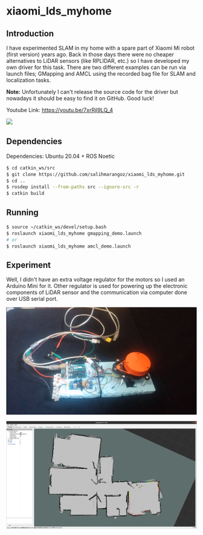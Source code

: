 # xiaomi_lds_myhome

## Introduction

I have experimented SLAM in my home with a spare part of Xiaomi Mi robot (first version) years ago. Back in those days there were no cheaper alternatives to LiDAR sensors (like RPLIDAR, etc.) so I have developed my own driver for this task. There are two different examples can be run via launch files; GMapping and AMCL using the recorded bag file for SLAM and localization tasks. 

**Note:** Unfortunately I can't release the source code for the driver but nowadays it should be easy to find it on GitHub. Good luck!

Youtube Link: https://youtu.be/7xrRjl9LQ_4

[![](https://img.youtube.com/vi/7xrRjl9LQ_4/0.jpg)](https://youtu.be/7xrRjl9LQ_4)

## Dependencies

Dependencies: Ubuntu 20.04 + ROS Noetic

```bash
$ cd catkin_ws/src
$ git clone https://github.com/salihmarangoz/xiaomi_lds_myhome.git
$ cd ..
$ rosdep install --from-paths src --ignore-src -r
$ catkin build
```

## Running

```bash
$ source ~/catkin_ws/devel/setup.bash
$ roslaunch xiaomi_lds_myhome gmapping_demo.launch
# or
$ roslaunch xiaomi_lds_myhome amcl_demo.launch
```

## Experiment

Well, I didn't have an extra voltage regulator for the motors so I used an Arduino Mini for it. Other regulator is used for powering up the electronic components of LiDAR sensor and the communication via computer done over USB serial port.

![handheld_sensor](imgs/handheld_sensor.png)



![mapping](imgs/mapping.png)
